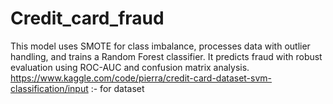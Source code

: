 # Credit_card_fraud
This model uses SMOTE for class imbalance, processes data with outlier handling, and trains a Random Forest classifier. It predicts fraud with robust evaluation using ROC-AUC and confusion matrix analysis.
https://www.kaggle.com/code/pierra/credit-card-dataset-svm-classification/input :- for dataset
